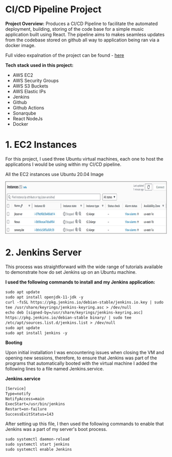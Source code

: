 # CI/CD Pipeline Project

**Project Overview:** Produces a CI/CD Pipeline to facilitate the automated deployment, building, storing of the code base for a simple music application built using React. The pipeline aims to makes seamless updates from the codebase stored on github all way to application being ran via a docker image.

Full video expalnation of the project can be found - [here](https://youtu.be/7RNAai6ZWN4)

**Tech stack used in this project:**

* AWS EC2
* AWS Security Groups
* AWS S3 Buckets
* AWS Elastic IPs
* Jenkins
* Github
* Github Actions
* Sonarqube
* React NodeJs
* Docker

# 1. EC2 Instances

For this project, I used three Ubuntu virtual machines, each one to host the applications I would be using within my CI/CD pipeline. 

All the EC2 instances use Ubuntu 20.04 Image



![](/Assets/Images/Imagem3.jpg)

# 2. Jenkins Server

This process was straightforward with the wide range of tutorials available to demonstrate how do set Jenkins up on an Ubuntu machine.

**I used the following commands to install and my Jenkins application:**

```
sudo apt update
sudo apt install openjdk-11-jdk -y
curl -fsSL https://pkg.jenkins.io/debian-stable/jenkins.io.key | sudo tee /usr/share/keyrings/jenkins-keyring.asc > /dev/null
echo deb [signed-by=/usr/share/keyrings/jenkins-keyring.asc] https://pkg.jenkins.io/debian-stable binary/ | sudo tee /etc/apt/sources.list.d/jenkins.list > /dev/null
sudo apt update
sudo apt install jenkins -y
```
**Booting**

Upon initial installation I was encountering issues when closing the VM and opening new sessions, therefore, to ensure that Jenkins was part of the programs that automatically booted with the virtual machine I added the following lines to a file named Jenkins.service.

**Jenkins.service**

```
[Service]
Type=notify
NotifyAccess=main
ExecStart=/usr/bin/jenkins
Restart=on-failure
SuccessExitStatus=143
```

After setting up this file, I then used the following commands to enable that Jenkins was a part of my server's boot process.

```
sudo systemctl daemon-reload
sudo systemctl start jenkins
sudo systemctl enable Jenkins
```


